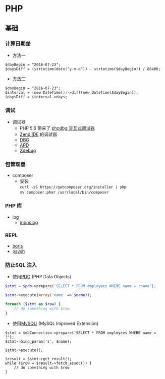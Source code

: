 # PHP

## 基础
### 计算日期差
* 方法一
```
$dayBegin = "2016-07-23";
$daysDiff = (strtotime(date("y-m-d")) - strtotime($dayBegin)) / 86400;
```
* 方法二
```
$dayBegin = "2016-07-23";
$interval = (new DateTime())->diff(new DateTime($dayBegin));
$daysDiff = $interval->days;
```


### 调试
* 调试器
    - PHP 5.6 带来了 [phpdbg 交互式调试器](http://php.net/manual/zh/migration56.new-features.php#migration56.new-features.phpdbg)
    - [Zend IDE](http://www.zend.com/en/products/studio/) 的调试器
    - [DBG](http://www.php-debugger.com/dbg/)
    - [APD](http://pecl.php.net/apd)
    - [Xdebug](http://xdebug.org/)

### 包管理器
* composer
    - 安装  
        `curl -sS https://getcomposer.org/installer | php`  
        `mv composer.phar /usr/local/bin/composer`

### PHP 库
* log
    - [monolog](https://github.com/Seldaek/monolog)

### REPL
* [boris](https://github.com/borisrepl/boris)
* [psysh](https://github.com/bobthecow/psysh)

### 防止SQL 注入
* 使用[PDO](http://php.net/manual/zh/book.pdo.php) (PHP Data Objects)
``` php
$stmt = $pdo->prepare('SELECT * FROM employees WHERE name = :name');

$stmt->execute(array('name' => $name));

foreach ($stmt as $row) {
    // do something with $row
}
```

* 使用[MySQLi](http://php.net/manual/zh/book.mysqli.php) (MySQL Improved Extension)
```
$stmt = $dbConnection->prepare('SELECT * FROM employees WHERE name = ?');
$stmt->bind_param('s', $name);

$stmt->execute();

$result = $stmt->get_result();
while ($row = $result->fetch_assoc()) {
    // do something with $row
}
```
